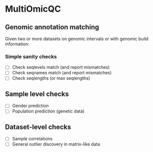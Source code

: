 # MultiOmicQC

## Genomic annotation matching
Given two or more datasets on genomic intervals or with genomic build information:

### Simple sanity checks
- [ ] Check seqlevels match (and report mismatches)
- [ ] Check seqnames match (and report mismatches)
- [ ] Check seqlengths (or max seqlengths)

## Sample level checks
- [ ] Gender prediction
- [ ] Population prediction (genetic data)

## Dataset-level checks
- [ ] Sample correlations
- [ ] General outlier discovery in matrix-like data
